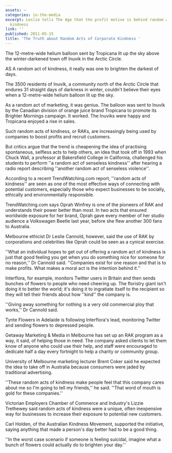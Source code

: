 ```yaml
---
assets: ~
categories: in-the-media
excerpt: Leslie tells The Age that the profit motive is behind random acts of corporate
  kindness
link: ''
published: 2011-05-15
title: 'The Truth about Random Acts of Corporate Kindness '
---
```

The 12-metre-wide helium balloon sent by Tropicana lit up the sky above the winter-darkened town off Inuvik in the Arctic Circle.

AS A random act of kindness, it really was one to brighten the darkest of days.

The 3500 residents of Inuvik, a community north of the Arctic Circle that endures 31 straight days of darkness in winter, couldn't believe their eyes when a 12-metre-wide helium balloon lit up the sky.

As a random act of marketing, it was genius. The balloon was sent to Inuvik by the Canadian division of orange juice brand Tropicana to promote its Brighter Mornings campaign. It worked. The Inuviks were happy and Tropicana enjoyed a rise in sales.

Such random acts of kindness, or RAKs, are increasingly being used by companies to boost profits and recruit customers.

But critics argue that the trend is cheapening the idea of practising spontaneous, selfless acts to help others, an idea that took off in 1993 when Chuck Wall, a professor at Bakersfield College in California, challenged his students to perform ''a random act of senseless kindness'' after hearing a radio report describing ''another random act of senseless violence''.

According to a recent TrendWatching.com report, ''random acts of kindness'' are seen as one of the most effective ways of connecting with potential customers, especially those who expect businesses to be socially, ethically and environmentally responsible.

TrendWatching.com says Oprah Winfrey is one of the pioneers of RAK and understands their power better than most. In two acts that ensured worldwide exposure for her brand, Oprah gave every member of her studio audience a Volkswagen Beetle last year, before she flew another 300 fans to Australia.

Melbourne ethicist Dr Leslie Cannold, however, said the use of RAK by corporations and celebrities like Oprah could be seen as a cynical exercise.

''What an individual hopes to get out of offering a random act of kindness is just that good feeling you get when you do something nice for someone for no reason,'' Dr Cannold said. ''Companies exist for one reason and that is to make profits. What makes a moral act is the intention behind it.''

Interflora, for example, monitors Twitter users in Britain and then sends bunches of flowers to people who need cheering up. The floristry giant isn't doing it to better the world; it's doing it to ingratiate itself to the recipient so they will tell their friends about how ''kind'' the company is.

''Giving away something for nothing is a very old commercial ploy that works,'' Dr Cannold said.

Tynte Flowers in Adelaide is following Interflora's lead, monitoring Twitter and sending flowers to depressed people.

Getaway Marketing & Media in Melbourne has set up an RAK program as a way, it said, of helping those in need. The company asked clients to let them know of anyone who could use their help, and staff were encouraged to dedicate half a day every fortnight to help a charity or community group.

University of Melbourne marketing lecturer Brent Coker said he expected the idea to take off in Australia because consumers were jaded by traditional advertising.

''These random acts of kindness make people feel that this company cares about me so I'm going to tell my friends,'' he said. ''That word of mouth is gold for these companies.''

Victorian Employers Chamber of Commerce and Industry's Lizzie Trethewey said random acts of kindness were a unique, often inexpensive way for businesses to increase their exposure to potential new customers.

Carl Holden, of the Australian Kindness Movement, supported the initiative, saying anything that made a person's day better had to be a good thing.

''In the worst case scenario if someone is feeling suicidal, imagine what a bunch of flowers could actually do to brighten your day.''

